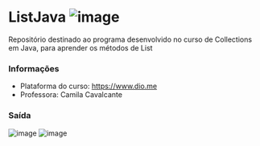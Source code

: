 # ListJava ![image](https://user-images.githubusercontent.com/87674883/178500950-4c107c70-015d-4f6b-a88a-45accbfac64d.png)
Repositório destinado ao programa desenvolvido no curso de Collections em Java, para aprender os métodos de List

### Informações
- Plataforma do curso: https://www.dio.me
- Professora: Camila Cavalcante

### Saída
![image](https://user-images.githubusercontent.com/87674883/178501903-459eb7f6-3826-41c9-8433-3865947f6d4f.png)
![image](https://user-images.githubusercontent.com/87674883/178501982-7419ebb8-9484-46e3-8562-b82e55ee12cd.png)



